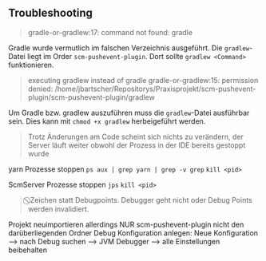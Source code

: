 ## Troubleshooting

> gradle-or-gradlew:17: command not found: gradle

Gradle wurde vermutlich im falschen Verzeichnis ausgeführt. Die `gradlew`-Datei liegt im Order `scm-pushevent-plugin`.
Dort sollte `gradlew <Command>` funktionieren.

> executing gradlew instead of gradle gradle-or-gradlew:15: permission denied: /home/jbartscher/Repositorys/Praxisprojekt/scm-pushevent-plugin/scm-pushevent-plugin/gradlew

Um Gradle bzw. gradlew auszuführen muss die `gradlew`-Datei ausführbar sein. Dies kann mit `chmod +x gradlew`
herbeigeführt werden.

> Trotz Änderungen am Code scheint sich nichts zu verändern, der Server läuft weiter obwohl der Prozess in der IDE bereits gestoppt wurde 

yarn Prozesse stoppen
`ps aux | grep yarn | grep -v grep`
`kill <pid>` 

ScmServer Prozesse stoppen
`jps`
`kill <pid>` 

>   ⃠ Zeichen statt Debugpoints. Debugger geht nicht oder Debug Points werden invalidiert.

Projekt neuimportieren allerdings NUR scm-pushevent-plugin nicht den darüberliegenden Ordner
Debug Konfiguration anlegen:
Neue Konfiguration --> nach Debug suchen --> JVM Debugger --> alle Einstellungen beibehalten

